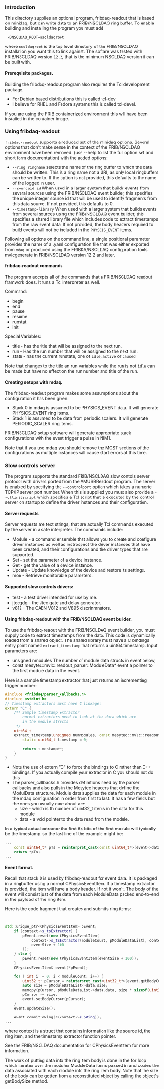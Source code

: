 ### Introduction

This directory supplies an optional program, fribdaq-readout that is based on minidaq, but can write data to an FRIB/NSCLDAQ ring buffer.  To enable building and installing the program you must add

```
 -DNSCLDAQ_ROOT=nscldaqroot
```

where ```nscldaqroot``` is the top level directory of the FRIB/NSCLDAQ installation you want this to link against.  The softare was tested with FRIB/NSCLDAQ version ```12.2```,  that is the minimum NSCLDAQ version it
can be built with.

#### Prerequisite packages.
Building the fribdaq-readout program also requires the Tcl development package.

*  For Debian based distributions  this is called tcl-dev
*  I believe for RHEL and Fedora systems this is called tcl-devel.

If you are using the FRIB containerized environment this will have been installed in the container image.


### Using fribdaq-readout

```fribdaq-readout``` supports a reduced set of the minidaq options.  Several options that don't make
sense in the context of the FRIB/NSCLDAQ environment have been removed.
(use --help to list the full option set and short form documentation)  with the added options:

* ```--ring ringname```  selects the name of the ring buffer to which the data should be written.  This is a ring name not a URI, as only local ringbuffers can be written to.  If the option is not provided, this defaults to the name of the logged in user.
* ```--sourceid id``` When used in a larger system that builds events from several sources using the FRIB/NSCLDAQ event builder, this specifies the unique integer source id  that will be used to identify fragments from this data source.   If not provided, this defaults to 0.
* ```--timestamp-library``` When used with a larger system that builds events from several sources using the FRIB/NSCLDAQ event builder, this specifies a shared library file which includes code to extract timestamps from the raw event data.   If not provided, the body headers required to build events will not be included in the ```PHYSCIS_EVENT``` items.

Following all options on the command line, a single positional parameter provides the name of a .yaml configuration file that was either exported from ```mdaq``` or produced using the FRIBDA/NSCLDAQ configuration tools mvlcgenerate in FRIB/NSCLDAQ version 12.2 and later.

####  fribdaq-readout commands

The program accepts all of the commands that a FRIB/NSCLDAQ readout framwork does.  It runs a Tcl interpreter as well.  

Command:

* begin
* end
* pause
* resume
* runstat
* init

Special Variables:

* title - has the title that will be assigned to the next run.
* run   - Has the run number that will be assigned to the next run.
* state - has the current runstate, one of ```idle```, ```active``` or ```paused```

Note that changes to the title an run variables while the run is not ```idle``` can be made but have no
effect on the run number and title of the run.

#### Creating setups with mdaq.

The fribdaq-readout program makes some assumptions about the configuration it has been given:

* Stack 0 in mdaq is assumed to be PHYSICS_EVENT data.  It will generate PHYSICS_EVENT ring items.
* Stack 1 is assumed to be data from periodic scalers.  It will generate PERIODIC_SCALER ring items.

FRIB/NSCLDAQ setup software will generate appropriate stack configurations with the event trigger a pulse in NIM1.

Note that if you use mdaq you should remove the MCST sections of the configurations as multiple instances will cause start errors at this time.

### Slow controls server

The program supports the standard FRIB/NSCLDAQ slow contols server protocol with drivers ported from the VMUSBReadout program.  The server is enabled by specifying the ```--controlport``` option which takes a numeric TCP/IP server port number.  When this is supplied you must also provide a ```--ctlinitscript``` which specifies a Tcl script that is executed by the control server on startup to define the driver instances and their configuration.

#### Server requests

Server requests are text strings, that are actually Tcl commands executed by the server in a safe interpreter.
The commands include:

*  Module - a command ensemble that allows you to create and configure driver instances as well as instrospect the driver instances that have been created, and their configurations
and the driver types that are supported.
*  Set  - set the parameter of a device instance.
*  Get  - get the value of a device instance.
*  Update - Update knowledge of the device and restore its settings.
*  mon - Retrieve monitorable parameters.

#### Supported slow controls drivers:

*  test - a test driver intended for use by me.
*  jtecgdg - the Jtec gate and delay generator.
*  v812 - The CAEN V812 and V895 discrinmnators.

#### Using fribdaq-readout with the FRIB/NSCLDAQ event builder.

To use the fribdaq-reaout with the FRIB/NSCLDAQ event builder, you must supply code to extract timestamps from the data.   This code is dynamically loaded from a shared object.  The shared library must have a  C bindings entry point named ```extract_timestamp```
that returns a uint64 timestamp.  Input parameters are:
*  unsigned nmodules The number of module data structs in event below,
*  const mesytec::mvlc::readout_parser::ModuleData* event a pointer to the first module data in the event.

Here is a sample timestamp extractor that just returns an incrementing trigger number:

```c++
#include <fribdaq/parser_callbacks.h>
#include <stdint.h>
// Timestamp extractors must have C linkage:
extern "C" {
    /** Sample timestamp extractor
        normal extractors need to look at the data which are
        in the module structs
     */
    uint64_t
    extract_timestamp(unsigned numModules, const mesytec::mvlc::readout_parser::ModuleData* event) {
        static uint64_t timestamp = 0;

        return timestamp++;
    }
}
```

*  Note the use of extern "C" to force the bindings to C rather than C++ bindings.  If you actually compile your extractor in C you should not do this.
*  The parser_callbacks.h provides definitions need by the parser callbacks and also pulls in the Mesytec headers that define the ModulData structure.  Module data supplies the data for each module in the mdaq configuration in order from first to last.  It has a few fields but the ones you usually care about are:
    * size - which is th number of uint32_t items in the data for this module
    * data - a void pointer to the data read from the module.

In a typical actual extractor the first 64 bits of the first module will typically be the timestamp. so the last line of the example might be:
```c++
...
    const uint64_t* pTs = reinterpret_cast<const uint64_t*>(event->data);
    return *pTs;
...
```

#### Event format.

Recall that stack 0 is used by fribdaq-readout for event data.  It is packaged in a ringbuffer using a normal CPhysicsEventItem.  If a timestamp extractor is provided, the item will have a body header.  If not it won't.  The body of the event will consist just of the data from each ModuleData packed end-to-end in the payload of the ring item.

Here is the code fragment that creates and submits ring items:

```c++

...
std::unique_ptr<CPhysicsEventItem> pEvent;
    if (context->s_tsExtractor) {
        pEvent.reset(new CPhysicsEventItem(
            context->s_tsExtractor(moduleCount, pModuleDataList), context->s_sourceid, 0,
            eventSize + 100
        ));
    } else {
        pEvent.reset(new CPhysicsEventItem(eventSize + 100));
    }
    CPhysicsEventItem& event(*pEvent);   

    for ( int i  = 0; i < moduleCount; i++) {
        uint32_t* pCursor = reinterpret_cast<uint32_t*>(event.getBodyCursor());
        auto size = pModuleDataList->data.size;
        memcpy(pCursor, pModuleDataList->data.data, size * sizeof(uint32_t));
        pCursor += size;
        event.setBodyCursor(pCursor);
    }
    event.updateSize();

    event.commitToRing(*(context->s_pRing));
...
```

where context is a struct that contains information like the source id, the ring item, and the timestamp extractor function pointer.

See the FRIB/NSCLDAQ documentation for CPhysicsEventitem for more information.   

The work of putting data into the ring item body  is done in the for loop which iterates over the modules ModuleData items passed in and copies the data associated with each module into the ring item body.  Note that the size of the body can be gotten from a reconstituted object by calling the object's getBodySize method.  


